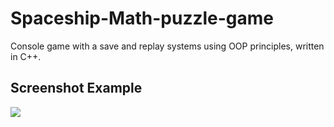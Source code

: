 # Spaceship-Math-puzzle-game
Console game with a save and replay systems using OOP principles, written in C++.

## Screenshot Example
![](Screenshots/SpaceShipMath.gif)
